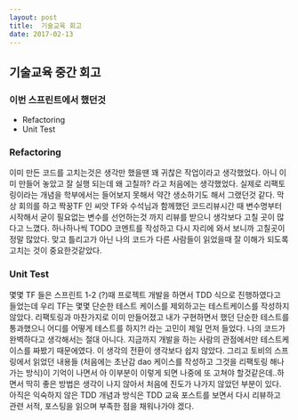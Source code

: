 ```yaml
---
layout: post
title:  기술교육 회고
date: 2017-02-13
---
```

## 기술교육 중간 회고

### 이번 스프린트에서 했던것 
- Refactoring
- Unit Test

### Refactoring
이미 만든 코드를 고치는것은 생각만 했을땐 꽤 귀찮은 작업이라고 생각했었다. 아니 이미 만들어 놓았고 잘 실행 되는데 왜 고칠까? 라고 처음에는 생각했었다. 실제로 리팩토링이라는 개념을 학부에서는 들어보지 못해서 약간 생소하기도 해서 그랬던것 같다. 막상 회의를 하고 짝꿍TF 인 씨앗 TF와 수석님과 함께했던 코드리뷰시간 때 변수명부터 시작해서 굳이 필요없는 변수를 선언하는것 까지 리뷰를 받으니 생각보다 고칠 곳이 많다고 느꼈다. 하나하나씩 TODO 코멘트를 작성하고 다시 자리에 와서 보니까 고칠곳이 정말 많았다. 맞고 틀리고가 아닌 나의 코드가 다른 사람들이 읽었을때 잘 이해가 되도록 고치는 것이 중요한것같았다. 

### Unit Test
몇몇 TF 들은 스프린트 1-2 (?)때 프로젝트 개발을 하면서 TDD 식으로 진행하였다고 들었는데 우리 TF는 몇몇 단순한 테스트 케이스를 제외하고는 테스트케이스를 작성하지않았다. 리팩토링과 마찬가지로 이미 만들어졌고 내가 구현하면서 했던 단순한 테스트를 통과했으니 어디를 어떻게 테스트를 하지?! 라는 고민이 제일 먼저 들었다. 나의 코드가 완벽하다고 생각해서는 절대 아니다. 지금까지 개발을 하는 사람의 관점에서만 테스트케이스를 짜봤기 때문에였다. 이 생각의 전환이 생각보다 쉽지 않았다. 그리고 토비의 스프링에서 읽었던 내용들 (처음에는 초난감 dao 케이스를 작성하고 그것을 리팩토링 해나가는 방식)이 기억이 나면서 아 이부분이 이렇게 되면 나중에 또 고쳐야 할것같은데..하면서 딱히 좋은 방법은 생각이 나지 않아서 처음에 진도가 나가지 않았던 부분이 있다. 아직은 익숙하지 않은 TDD 개념과 방식은 TDD 교육 포스트를 보면서 다시 리뷰하고 관련 서적, 포스팅을 읽으며 부족한 점을 채워나가야 겠다. 
